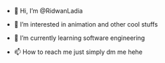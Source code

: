 - 👋 Hi, I’m @RidwanLadia
- 👀 I’m interested in animation and other cool stuffs
- 🌱 I’m currently learning software engineering

- 📫 How to reach me just simply dm me hehe

<!---
RidwanLadia/RidwanLadia is a ✨ special ✨ repository because its `README.md` (this file) appears on your GitHub profile.
You can click the Preview link to take a look at your changes.
--->
